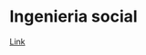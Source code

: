 # Ingenieria social

[Link](https://labs.vocareum.com/main/main.php?m=clabide&mode=s&asnid=754785&stepid=754786&hideNavBar=1)
